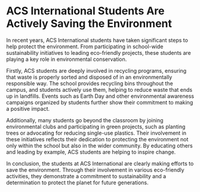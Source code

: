 # ACS International Students Are Actively Saving the Environment

In recent years, ACS International students have taken significant steps to help protect the environment. From participating in school-wide sustainability initiatives to leading eco-friendly projects, these students are playing a key role in environmental
conservation.

Firstly, ACS students are deeply involved in recycling programs, ensuring that waste is properly sorted and disposed of in an environmentally responsible way. The school provides recycling bins throughout the campus, and students actively use them, helping to reduce waste that ends up in landfills. Events such as Earth Day and other environmental awareness campaigns organized by students further show their commitment to making a positive impact.

Additionally, many students go beyond the classroom by joining environmental clubs and participating in green projects, such as planting trees or advocating for reducing single-use plastics. Their involvement in these initiatives reflects their dedication to protecting the environment not only within the school but also in the wider community. By educating others and leading by example, ACS students are helping to inspire change.

In conclusion, the students at ACS International are clearly making efforts to save the environment. Through their involvement in various eco-friendly activities, they demonstrate a commitment to sustainability and a determination to protect the planet for future generations.
